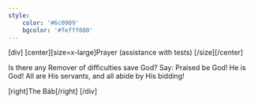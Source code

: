```yaml
---
style:
    color: '#6c0909'
    bgcolor: '#fefff080'
---
```

[div]
[center][size=x-large]Prayer (assistance with tests) [/size][/center]

Is there any Remover of difficulties save God? Say: Praised be God! He is God! All are His servants, and all abide by His bidding!

[right]The Báb[/right]
[/div]
